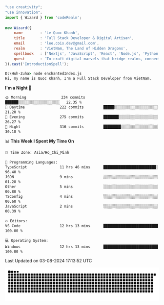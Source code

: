 <!--x axis divider-->

```js 
"use creativity";
"use innovation";
import { Wizard } from 'codeRealm';

new Wizard({
    name        : 'Le Quoc Khanh',
    title       : 'Full Stack Developer & Digital Artisan',
    email       : 'lee.cois.dev@gmail.com',
    realm       : 'VietNam, The Land of Hidden Dragons',
    spellbook   : ['Nextjs', 'JavaScript', 'React', 'Node.js', 'Python', 'Django', 'Cloud Services'],
    quest       : `To craft digital marvels that bridge realms, connect cultures, and bring imagination to life.`,
}).cast('IntroductionSpell');
```

```cmd
D:\Huh-Zuha> node enchantedIndex.js
Hi, my name is Quoc Khanh, I'm a Full Stack Developer from VietNam.
```
<!--START_SECTION:waka-->
**I'm a Night 🦉** 

```text
🌞 Morning                234 commits         ██████░░░░░░░░░░░░░░░░░░░   22.35 % 
🌆 Daytime                222 commits         █████░░░░░░░░░░░░░░░░░░░░   21.20 % 
🌃 Evening                275 commits         ███████░░░░░░░░░░░░░░░░░░   26.27 % 
🌙 Night                  316 commits         ████████░░░░░░░░░░░░░░░░░   30.18 % 
```


📊 **This Week I Spent My Time On** 

```text
🕑︎ Time Zone: Asia/Ho_Chi_Minh

💬 Programming Languages: 
TypeScript               11 hrs 46 mins      ████████████████████████░   96.40 % 
JSON                     9 mins              ░░░░░░░░░░░░░░░░░░░░░░░░░   01.28 % 
Other                    5 mins              ░░░░░░░░░░░░░░░░░░░░░░░░░   00.80 % 
TSConfig                 4 mins              ░░░░░░░░░░░░░░░░░░░░░░░░░   00.60 % 
JavaScript               2 mins              ░░░░░░░░░░░░░░░░░░░░░░░░░   00.39 % 

🔥 Editors: 
VS Code                  12 hrs 13 mins      █████████████████████████   100.00 % 

💻 Operating System: 
Windows                  12 hrs 13 mins      █████████████████████████   100.00 % 
```


 Last Updated on 03-08-2024 17:13:52 UTC
<!--END_SECTION:waka-->
<picture>
  <source media="(prefers-color-scheme: dark)" srcset="https://raw.githubusercontent.com/leecois/leecois/output/github-contribution-grid-snake-dark.svg">
  <source media="(prefers-color-scheme: light)" srcset="https://raw.githubusercontent.com/leecois/leecois/output/github-contribution-grid-snake.svg">
  <img alt="github contribution grid snake animation" src="https://raw.githubusercontent.com/leecois/leecois/output/github-contribution-grid-snake.svg">
</picture>
